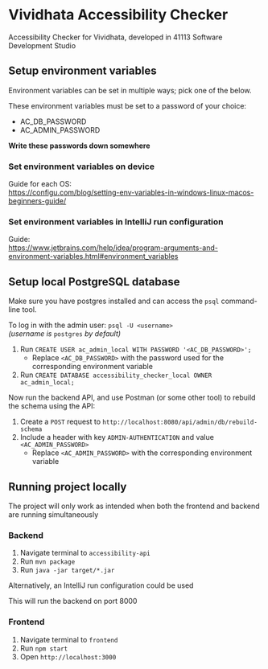 # Vividhata Accessibility Checker

Accessibility Checker for Vividhata, developed in 41113 Software Development Studio


## Setup environment variables
Environment variables can be set in multiple ways; pick one of the below.

These environment variables must be set to a password of your choice:
- AC_DB_PASSWORD
- AC_ADMIN_PASSWORD

**Write these passwords down somewhere**


### Set environment variables on device
Guide for each OS:  
https://configu.com/blog/setting-env-variables-in-windows-linux-macos-beginners-guide/


### Set environment variables in IntelliJ run configuration
Guide:  
https://www.jetbrains.com/help/idea/program-arguments-and-environment-variables.html#environment_variables


## Setup local PostgreSQL database
Make sure you have postgres installed and can access the `psql` command-line tool.

To log in with the admin user: `psql -U <username>`  
*(username is* `postgres` *by default)*

1. Run `CREATE USER ac_admin_local WITH PASSWORD '<AC_DB_PASSWORD>';`
   * Replace `<AC_DB_PASSWORD>` with the password used for the corresponding environment variable
2. Run `CREATE DATABASE accessibility_checker_local OWNER ac_admin_local;`

Now run the backend API, and use Postman (or some other tool) to rebuild the schema using the API:
1. Create a `POST` request to `http://localhost:8080/api/admin/db/rebuild-schema`
2. Include a header with key `ADMIN-AUTHENTICATION` and value `<AC_ADMIN_PASSWORD>`
   * Replace `<AC_ADMIN_PASSWORD>` with the corresponding environment variable


## Running project locally
The project will only work as intended when both the frontend and backend are running simultaneously


### Backend
1. Navigate terminal to `accessibility-api`
2. Run `mvn package`
3. Run `java -jar target/*.jar`

Alternatively, an IntelliJ run configuration could be used

This will run the backend on port 8000


### Frontend
1. Navigate terminal to `frontend`
2. Run `npm start`
3. Open `http://localhost:3000`
